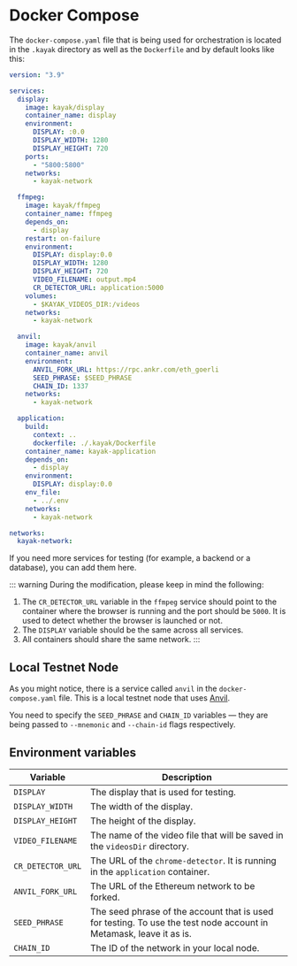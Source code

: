 # Docker Compose

The `docker-compose.yaml` file that is being used for orchestration is located in the `.kayak` directory as well as the `Dockerfile` and by default looks like this:

```yaml
version: "3.9"

services:
  display:
    image: kayak/display
    container_name: display
    environment:
      DISPLAY: :0.0
      DISPLAY_WIDTH: 1280
      DISPLAY_HEIGHT: 720
    ports:
      - "5800:5800"
    networks:
      - kayak-network

  ffmpeg:
    image: kayak/ffmpeg
    container_name: ffmpeg
    depends_on:
      - display
    restart: on-failure
    environment:
      DISPLAY: display:0.0
      DISPLAY_WIDTH: 1280
      DISPLAY_HEIGHT: 720
      VIDEO_FILENAME: output.mp4
      CR_DETECTOR_URL: application:5000
    volumes:
      - $KAYAK_VIDEOS_DIR:/videos
    networks:
      - kayak-network

  anvil:
    image: kayak/anvil
    container_name: anvil
    environment:
      ANVIL_FORK_URL: https://rpc.ankr.com/eth_goerli
      SEED_PHRASE: $SEED_PHRASE
      CHAIN_ID: 1337
    networks:
      - kayak-network

  application:
    build:
      context: ..
      dockerfile: ./.kayak/Dockerfile
    container_name: kayak-application
    depends_on:
      - display
    environment:
      DISPLAY: display:0.0
    env_file:
      - ../.env
    networks:
      - kayak-network

networks:
  kayak-network:
```

If you need more services for testing (for example, a backend or a database), you can add them here.

::: warning
During the modification, please keep in mind the following:

1. The `CR_DETECTOR_URL` variable in the `ffmpeg` service should point to the container where the browser is running and the port should be `5000`. It is used to detect whether the browser is launched or not.
2. The `DISPLAY` variable should be the same across all services.
3. All containers should share the same network.
:::

## Local Testnet Node

As you might notice, there is a service called `anvil` in the `docker-compose.yaml` file. This is a local testnet node that uses [Anvil](https://book.getfoundry.sh/anvil/).

You need to specify the `SEED_PHRASE` and `CHAIN_ID` variables — they are being passed to `--mnemonic` and `--chain-id` flags respectively.

## Environment variables

| Variable          | Description                                                                                                        |
|-------------------|--------------------------------------------------------------------------------------------------------------------|
| `DISPLAY`         | The display that is used for testing.                                                                              |
| `DISPLAY_WIDTH`   | The width of the display.                                                                                          |
| `DISPLAY_HEIGHT`  | The height of the display.                                                                                         |
| `VIDEO_FILENAME`  | The name of the video file that will be saved in the `videosDir` directory.                                        |
| `CR_DETECTOR_URL` | The URL of the `chrome-detector`. It is running in the `application` container.                                    |
| `ANVIL_FORK_URL`  | The URL of the Ethereum network to be forked.                                                                      |
| `SEED_PHRASE`     | The seed phrase of the account that is used for testing. To use the test node account in Metamask, leave it as is. |
| `CHAIN_ID`        | The ID of the network in your local node.                                                                          |
